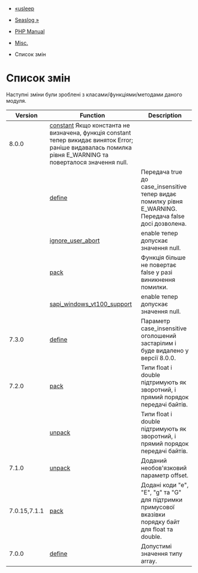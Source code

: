 - [«usleep](function.usleep.md)
- [Seaslog »](book.seaslog.md)

- [PHP Manual](index.md)
- [Misc.](book.misc.md)
-   Список змін

# Список змін

Наступні зміни були зроблені з класами/функціями/методами
даного модуля.

| Version      | Function                                                                                                                                                                            | Description                                                                                           |
| ------------ | ----------------------------------------------------------------------------------------------------------------------------------------------------------------------------------- | ----------------------------------------------------------------------------------------------------- |
| 8.0.0        | [constant](function.constant.md) Якщо константа не визначена, функція constant тепер викидає виняток Error; раніше видавалась помилка рівня E_WARNING та поверталося значення null. |                                                                                                       |
|              | [define](function.define.md)                                                                                                                                                        | Передача true до case_insensitive тепер видає помилку рівня E_WARNING. Передача false досі дозволена. |
|              | [ignore_user_abort](function.ignore-user-abort.md)                                                                                                                                  | enable тепер допускає значення null.                                                                  |
|              | [pack](function.pack.md)                                                                                                                                                            | Функція більше не повертає false у разі виникнення помилки.                                           |
|              | [sapi_windows_vt100_support](function.sapi-windows-vt100-support.md)                                                                                                                | enable тепер допускає значення null.                                                                  |
| 7.3.0        | [define](function.define.md)                                                                                                                                                        | Параметр case_insensitive оголошений застарілим і буде видалено у версії 8.0.0.                       |
| 7.2.0        | [pack](function.pack.md)                                                                                                                                                            | Типи float і double підтримують як зворотний, і прямий порядок передачі байтів.                       |
|              | [unpack](function.unpack.md)                                                                                                                                                        | Типи float і double підтримують як зворотний, і прямий порядок передачі байтів.                       |
| 7.1.0        | [unpack](function.unpack.md)                                                                                                                                                        | Доданий необов'язковий параметр offset.                                                               |
| 7.0.15,7.1.1 | [pack](function.pack.md)                                                                                                                                                            | Додані коди "e", "E", "g" та "G" для підтримки примусової вказівки порядку байт для float та double.  |
| 7.0.0        | [define](function.define.md)                                                                                                                                                        | Допустимі значення типу array.                                                                        |
